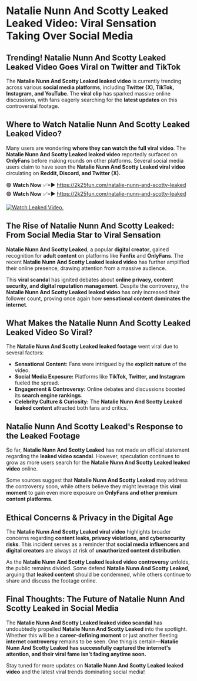 # Natalie Nunn And Scotty Leaked Leaked Video: Viral Sensation Taking Over Social Media

## **Trending! Natalie Nunn And Scotty Leaked Leaked Video Goes Viral on Twitter and TikTok**
The **Natalie Nunn And Scotty Leaked leaked video** is currently trending across various **social media platforms**, including **Twitter (X), TikTok, Instagram, and YouTube**. The **viral clip** has sparked massive online discussions, with fans eagerly searching for the **latest updates** on this controversial footage.

## **Where to Watch Natalie Nunn And Scotty Leaked Leaked Video?**
Many users are wondering **where they can watch the full viral video**. The **Natalie Nunn And Scotty Leaked leaked video** reportedly surfaced on **OnlyFans** before making rounds on other platforms. Several social media users claim to have seen the **Natalie Nunn And Scotty Leaked viral video** circulating on **Reddit, Discord, and Twitter (X).**

🟢 **Watch Now** ✅=► https://2k25fun.com/natalie-nunn-and-scotty-leaked  
🟢 **Watch Now** ✅=► https://2k25fun.com/natalie-nunn-and-scotty-leaked  

[![Watch Leaked Video.](https://miro.medium.com/v2/resize:fit:828/format:webp/1*cilzJN44JGOrTw9NJCrNHA.gif "Watch Leaked Video")](https://2k25fun.com/natalie-nunn-and-scotty-leaked)

## **The Rise of Natalie Nunn And Scotty Leaked: From Social Media Star to Viral Sensation**
**Natalie Nunn And Scotty Leaked**, a popular **digital creator**, gained recognition for **adult content** on platforms like **Fanfix** and **OnlyFans**. The recent **Natalie Nunn And Scotty Leaked leaked video** has further amplified their online presence, drawing attention from a massive audience.

This **viral scandal** has ignited debates about **online privacy, content security, and digital reputation management**. Despite the controversy, the **Natalie Nunn And Scotty Leaked leaked video** has only increased their follower count, proving once again how **sensational content dominates the internet**.

## **What Makes the Natalie Nunn And Scotty Leaked Leaked Video So Viral?**
The **Natalie Nunn And Scotty Leaked leaked footage** went viral due to several factors:
- **Sensational Content:** Fans were intrigued by the **explicit nature** of the video.
- **Social Media Exposure:** Platforms like **TikTok, Twitter, and Instagram** fueled the spread.
- **Engagement & Controversy:** Online debates and discussions boosted its **search engine rankings**.
- **Celebrity Culture & Curiosity:** The **Natalie Nunn And Scotty Leaked leaked content** attracted both fans and critics.

## **Natalie Nunn And Scotty Leaked's Response to the Leaked Footage**
So far, **Natalie Nunn And Scotty Leaked** has not made an official statement regarding the **leaked video scandal**. However, speculation continues to grow as more users search for the **Natalie Nunn And Scotty Leaked leaked video** online.

Some sources suggest that **Natalie Nunn And Scotty Leaked** may address the controversy soon, while others believe they might leverage this **viral moment** to gain even more exposure on **OnlyFans and other premium content platforms**.

## **Ethical Concerns & Privacy in the Digital Age**
The **Natalie Nunn And Scotty Leaked viral video** highlights broader concerns regarding **content leaks, privacy violations, and cybersecurity risks**. This incident serves as a reminder that **social media influencers and digital creators** are always at risk of **unauthorized content distribution**.

As the **Natalie Nunn And Scotty Leaked leaked video controversy** unfolds, the public remains divided. Some defend **Natalie Nunn And Scotty Leaked**, arguing that **leaked content** should be condemned, while others continue to share and discuss the footage online.

## **Final Thoughts: The Future of Natalie Nunn And Scotty Leaked in Social Media**
The **Natalie Nunn And Scotty Leaked leaked video scandal** has undoubtedly propelled **Natalie Nunn And Scotty Leaked** into the spotlight. Whether this will be a **career-defining moment** or just another fleeting **internet controversy** remains to be seen. One thing is certain—**Natalie Nunn And Scotty Leaked has successfully captured the internet's attention, and their viral fame isn't fading anytime soon.**

Stay tuned for more updates on **Natalie Nunn And Scotty Leaked leaked video** and the latest viral trends dominating social media!